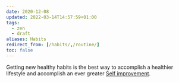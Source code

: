```yaml
---
date: 2020-12-08
updated: 2022-03-14T14:57:59+01:00
tags:
  - zen
  - draft
aliases: Habits
redirect_from: [/habits/,/routine/]
toc: false
---
```

Getting new healthy habits is the best way to accomplish a healthier lifestyle and accomplish an ever greater [Self improvement](Self%20improvement.md).
